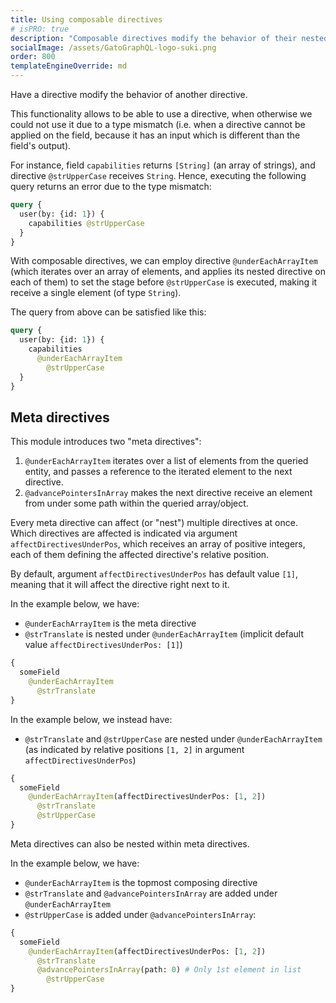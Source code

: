 ```yaml
---
title: Using composable directives
# isPRO: true
description: "Composable directives modify the behavior of their nested directives, unlocking the possibility to iterate array values in fields and applying a directive to each value."
socialImage: /assets/GatoGraphQL-logo-suki.png
order: 800
templateEngineOverride: md
---
```


Have a directive modify the behavior of another directive.

This functionality allows to be able to use a directive, when otherwise we could not use it due to a type mismatch (i.e. when a directive cannot be applied on the field, because it has an input which is different than the field's output).

For instance, field `capabilities` returns `[String]` (an array of strings), and directive `@strUpperCase` receives `String`. Hence, executing the following query returns an error due to the type mismatch:

```graphql
query {
  user(by: {id: 1}) {
    capabilities @strUpperCase
  }
}
```

With composable directives, we can employ directive `@underEachArrayItem` (which iterates over an array of elements, and applies its nested directive on each of them) to set the stage before `@strUpperCase` is executed, making it receive a single element (of type `String`).

The query from above can be satisfied like this:

```graphql
query {
  user(by: {id: 1}) {
    capabilities
      @underEachArrayItem
        @strUpperCase
  }
}
```

## Meta directives

This module introduces two "meta directives":

1. `@underEachArrayItem` iterates over a list of elements from the queried entity, and passes a reference to the iterated element to the next directive.
2. `@advancePointersInArray` makes the next directive receive an element from under some path within the queried array/object.

Every meta directive can affect (or "nest") multiple directives at once. Which directives are affected is indicated via argument `affectDirectivesUnderPos`, which receives an array of positive integers, each of them defining the affected directive's relative position.

By default, argument `affectDirectivesUnderPos` has default value `[1]`, meaning that it will affect the directive right next to it.

In the example below, we have:

- `@underEachArrayItem` is the meta directive
- `@strTranslate` is nested under `@underEachArrayItem` (implicit default value `affectDirectivesUnderPos: [1]`)

```graphql
{
  someField
    @underEachArrayItem
      @strTranslate
}
```

In the example below, we instead have:

- `@strTranslate` and `@strUpperCase` are nested under `@underEachArrayItem` (as indicated by relative positions `[1, 2]` in argument `affectDirectivesUnderPos`)

```graphql
{
  someField
    @underEachArrayItem(affectDirectivesUnderPos: [1, 2])
      @strTranslate
      @strUpperCase
}
```

Meta directives can also be nested within meta directives.

In the example below, we have:

- `@underEachArrayItem` is the topmost composing directive
- `@strTranslate` and `@advancePointersInArray` are added under `@underEachArrayItem`
- `@strUpperCase` is added under `@advancePointersInArray`:

```graphql
{
  someField
    @underEachArrayItem(affectDirectivesUnderPos: [1, 2])
      @strTranslate
      @advancePointersInArray(path: 0) # Only 1st element in list
        @strUpperCase
}
```
